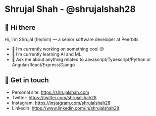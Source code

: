 # Shrujal Shah - @shrujalshah28

## 👋 Hi there

Hi, I'm Shrujal (he/him) — a senior software developer at Peerbits.

- 🔭 I’m currently working on something cool :wink:
- 🌱 I’m currently learning AI and ML
- 💬 Ask me about anything related to Javascript/Typescript/Python or Angular/React/Express/Django

## 📝 Get in touch

- Personal site: <https://shrujalshah.com>
- Twitter: <https://twitter.com/shrujalshah28>
- Instagram: <https://instagram.com/shrujalshah28>
- Linkedin: <https://www.linkedin.com/in/shrujalshah28>
